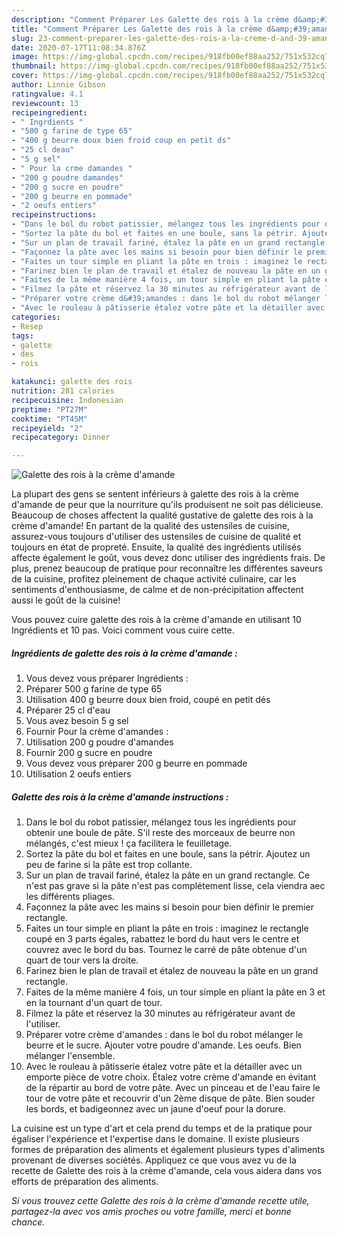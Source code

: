 ```yaml
---
description: "Comment Préparer Les Galette des rois à la crème d&amp;#39;amande"
title: "Comment Préparer Les Galette des rois à la crème d&amp;#39;amande"
slug: 23-comment-preparer-les-galette-des-rois-a-la-creme-d-and-39-amande
date: 2020-07-17T11:08:34.876Z
image: https://img-global.cpcdn.com/recipes/918fb00ef88aa252/751x532cq70/galette-des-rois-a-la-creme-damande-photo-principale-de-la-recette.jpg
thumbnail: https://img-global.cpcdn.com/recipes/918fb00ef88aa252/751x532cq70/galette-des-rois-a-la-creme-damande-photo-principale-de-la-recette.jpg
cover: https://img-global.cpcdn.com/recipes/918fb00ef88aa252/751x532cq70/galette-des-rois-a-la-creme-damande-photo-principale-de-la-recette.jpg
author: Linnie Gibson
ratingvalue: 4.1
reviewcount: 13
recipeingredient:
- " Ingrdients "
- "500 g farine de type 65"
- "400 g beurre doux bien froid coup en petit ds"
- "25 cl deau"
- "5 g sel"
- " Pour la crme damandes "
- "200 g poudre damandes"
- "200 g sucre en poudre"
- "200 g beurre en pommade"
- "2 oeufs entiers"
recipeinstructions:
- "Dans le bol du robot patissier, mélangez tous les ingrédients pour obtenir une boule de pâte. S&#39;il reste des morceaux de beurre non mélangés, c&#39;est mieux ! ça facilitera le feuilletage."
- "Sortez la pâte du bol et faites en une boule, sans la pétrir. Ajoutez un peu de farine si la pâte est trop collante."
- "Sur un plan de travail fariné, étalez la pâte en un grand rectangle. Ce n&#39;est pas grave si la pâte n&#39;est pas complétement lisse, cela viendra aec les différents pliages."
- "Façonnez la pâte avec les mains si besoin pour bien définir le premier rectangle."
- "Faites un tour simple en pliant la pâte en trois : imaginez le rectangle coupé en 3 parts égales, rabattez le bord du haut vers le centre et couvrez avec le bord du bas. Tournez le carré de pâte obtenue d&#39;un quart de tour vers la droite."
- "Farinez bien le plan de travail et étalez de nouveau la pâte en un grand rectangle."
- "Faites de la même manière 4 fois, un tour simple en pliant la pâte en 3 et en la tournant d&#39;un quart de tour."
- "Filmez la pâte et réservez la 30 minutes au réfrigérateur avant de l&#39;utiliser."
- "Préparer votre crème d&#39;amandes : dans le bol du robot mélanger le beurre et le sucre. Ajouter votre poudre d&#39;amande. Les oeufs. Bien mélanger l&#39;ensemble."
- "Avec le rouleau à pâtisserie étalez votre pâte et la détailler avec un emporte pièce de votre choix. Étalez votre crème d&#39;amande en évitant de la répartir au bord de votre pâte. Avec un pinceau et de l&#39;eau faire le tour de votre pâte et recouvrir d&#39;un 2ème disque de pâte. Bien souder les bords, et badigeonnez avec un jaune d&#39;oeuf pour la dorure."
categories:
- Resep
tags:
- galette
- des
- rois

katakunci: galette des rois 
nutrition: 281 calories
recipecuisine: Indonesian
preptime: "PT27M"
cooktime: "PT45M"
recipeyield: "2"
recipecategory: Dinner

---
```



![Galette des rois à la crème d&#39;amande](https://img-global.cpcdn.com/recipes/918fb00ef88aa252/751x532cq70/galette-des-rois-a-la-creme-damande-photo-principale-de-la-recette.jpg)

La plupart des gens se sentent inférieurs à galette des rois à la crème d&#39;amande de peur que la nourriture qu'ils produisent ne soit pas délicieuse. Beaucoup de choses affectent la qualité gustative de galette des rois à la crème d&#39;amande! En partant de la qualité des ustensiles de cuisine, assurez-vous toujours d'utiliser des ustensiles de cuisine de qualité et toujours en état de propreté. Ensuite, la qualité des ingrédients utilisés affecte également le goût, vous devez donc utiliser des ingrédients frais. De plus, prenez beaucoup de pratique pour reconnaître les différentes saveurs de la cuisine, profitez pleinement de chaque activité culinaire, car les sentiments d'enthousiasme, de calme et de non-précipitation affectent aussi le goût de la cuisine!

<!--inarticleads1-->

Vous pouvez cuire galette des rois à la crème d&#39;amande en utilisant 10 Ingrédients et 10 pas. Voici comment vous cuire cette.

##### Ingrédients de galette des rois à la crème d&#39;amande :

1. Vous devez vous préparer  Ingrédients :
1. Préparer 500 g farine de type 65
1. Utilisation 400 g beurre doux bien froid, coupé en petit dés
1. Préparer 25 cl d&#39;eau
1. Vous avez besoin 5 g sel
1. Fournir  Pour la crème d&#39;amandes :
1. Utilisation 200 g poudre d&#39;amandes
1. Fournir 200 g sucre en poudre
1. Vous devez vous préparer 200 g beurre en pommade
1. Utilisation 2 oeufs entiers




<!--inarticleads2-->

##### Galette des rois à la crème d&#39;amande instructions :

1. Dans le bol du robot patissier, mélangez tous les ingrédients pour obtenir une boule de pâte. S&#39;il reste des morceaux de beurre non mélangés, c&#39;est mieux ! ça facilitera le feuilletage.
1. Sortez la pâte du bol et faites en une boule, sans la pétrir. Ajoutez un peu de farine si la pâte est trop collante.
1. Sur un plan de travail fariné, étalez la pâte en un grand rectangle. Ce n&#39;est pas grave si la pâte n&#39;est pas complétement lisse, cela viendra aec les différents pliages.
1. Façonnez la pâte avec les mains si besoin pour bien définir le premier rectangle.
1. Faites un tour simple en pliant la pâte en trois : imaginez le rectangle coupé en 3 parts égales, rabattez le bord du haut vers le centre et couvrez avec le bord du bas. Tournez le carré de pâte obtenue d&#39;un quart de tour vers la droite.
1. Farinez bien le plan de travail et étalez de nouveau la pâte en un grand rectangle.
1. Faites de la même manière 4 fois, un tour simple en pliant la pâte en 3 et en la tournant d&#39;un quart de tour.
1. Filmez la pâte et réservez la 30 minutes au réfrigérateur avant de l&#39;utiliser.
1. Préparer votre crème d&#39;amandes : dans le bol du robot mélanger le beurre et le sucre. Ajouter votre poudre d&#39;amande. Les oeufs. Bien mélanger l&#39;ensemble.
1. Avec le rouleau à pâtisserie étalez votre pâte et la détailler avec un emporte pièce de votre choix. Étalez votre crème d&#39;amande en évitant de la répartir au bord de votre pâte. Avec un pinceau et de l&#39;eau faire le tour de votre pâte et recouvrir d&#39;un 2ème disque de pâte. Bien souder les bords, et badigeonnez avec un jaune d&#39;oeuf pour la dorure.




<!--inarticleads1-->

<p>
La cuisine est un type d'art et cela prend du temps et de la pratique pour égaliser l'expérience et l'expertise dans le domaine. Il existe plusieurs formes de préparation des aliments et également plusieurs types d'aliments provenant de diverses sociétés. Appliquez ce que vous avez vu de la recette de Galette des rois à la crème d&#39;amande, cela vous aidera dans vos efforts de préparation des aliments.
</p>

<p>
<i>Si vous trouvez cette Galette des rois à la crème d&#39;amande recette utile, partagez-la avec vos amis proches ou votre famille, merci et bonne chance.</i>
</p>
